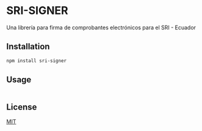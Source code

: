 # SRI-SIGNER

Una librería para firma de comprobantes electrónicos para el SRI - Ecuador

## Installation

```bash
npm install sri-signer
```

## Usage

```javascript

```

## License
[MIT](https://choosealicense.com/licenses/mit/)